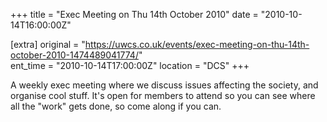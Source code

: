+++
title = "Exec Meeting on Thu 14th October 2010"
date = "2010-10-14T16:00:00Z"

[extra]
original = "https://uwcs.co.uk/events/exec-meeting-on-thu-14th-october-2010-1474489041774/"    
ent_time = "2010-10-14T17:00:00Z"
location = "DCS"
+++

A weekly exec meeting where we discuss issues affecting the society, and organise cool stuff. It's open for members to attend so you can see where all the "work" gets done, so come along if you can.

